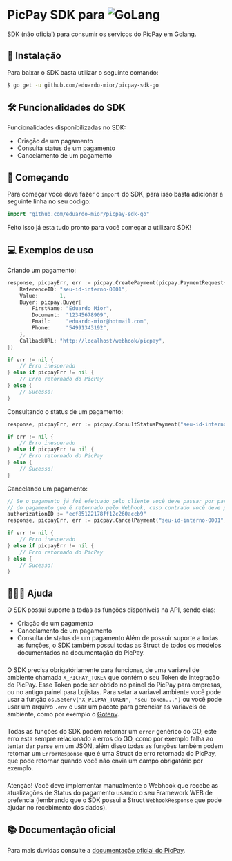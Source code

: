 # PicPay SDK para ![GoLang](https://i.imgur.com/OXtBgXZ.png)
SDK (não oficial) para consumir os serviços do PicPay em Golang.

## 📲  Instalação
Para baixar o SDK basta utilizar o seguinte comando:
```bash
$ go get -u github.com/eduardo-mior/picpay-sdk-go
```

## 🛠 Funcionalidades do SDK
Funcionalidades disponíbilizadas no SDK:
- Criação de um pagamento
- Consulta status de um pagamento
- Cancelamento de um pagamento

## 🌟  Começando 
Para começar você deve fazer o `import` do SDK, para isso basta adicionar a seguinte linha no seu código:
```go
import "github.com/eduardo-mior/picpay-sdk-go"
```
Feito isso já esta tudo pronto para você começar a utilizaro SDK!

## 💻  Exemplos de uso
Criando um pagamento:
```go
response, picpayErr, err := picpay.CreatePayment(picpay.PaymentRequest{
    ReferenceID: "seu-id-interno-0001",
    Value:       1,
    Buyer: picpay.Buyer{
        FirstName: "Eduardo Mior",
        Document:  "12345678909",
        Email:     "eduardo-mior@hotmail.com",
        Phone:     "54991343192",
    },
    CallbackURL: "http://localhost/webhook/picpay",
})

if err != nil {
    // Erro inesperado
} else if picpayErr != nil {
    // Erro retornado do PicPay
} else {
    // Sucesso!
}
```

Consultando o status de um pagamento:
```go
response, picpayErr, err := picpay.ConsultStatusPayment("seu-id-interno-0001")

if err != nil {
    // Erro inesperado
} else if picpayErr != nil {
    // Erro retornado do PicPay
} else {
    // Sucesso!
}
```

Cancelando um pagamento:
```go
// Se o pagamento já foi efetuado pelo cliente você deve passar por parâmetro o authorizationID 
// do pagamento que é retornado pelo Webhook, caso contrado você deve passar nil
authorizationID := "ecf85122178ff12c260accb9"
response, picpayErr, err := picpay.CancelPayment("seu-id-interno-0001", &authorizationID)

if err != nil {
    // Erro inesperado
} else if picpayErr != nil {
    // Erro retornado do PicPay
} else {
    // Sucesso!
}
```

## 🙋🏻‍♂️  Ajuda
O SDK possui suporte a todas as funções disponíveis na API, sendo elas:
 - Criação de um pagamento
 - Cancelamento de um pagamento
 - Consulta de status de um pagamento
Além de possuir suporte a todas as funções, o SDK também possui todas as Struct de todos os modelos documentados na documentação do PicPay.
###
O SDK precisa obrigatóriamente para funcionar, de uma variavel de ambiente chamada `X_PICPAY_TOKEN` que contém o seu Token de integração do PicPay. Esse Token pode ser obtido no painel do PicPay para empresas, ou no antigo painel para Lojistas. Para setar a variavel ambiente você pode usar a função `os.Setenv("X_PICPAY_TOKEN", "seu-token...")` ou você pode usar um arquivo `.env` e usar um pacote para gerenciar as variaveis de ambiente, como por exemplo o [Gotenv](https://github.com/subosito/gotenv).
###
Todas as funções do SDK podém retornar um `error` genérico do GO, este erro esta sempre relacionado a erros do GO, como por exemplo falha ao tentar dar parse em um JSON, além disso todas as funções também podem retornar um `ErrorResponse` que é uma Struct de erro retornada do PicPay, que pode retornar quando você não envia um campo obrigatório por exemplo.
###
Atenção! Você deve implementar manualmente o Webhook que recebe as atualizações de Status do pagamento usando o seu Framework WEB de prefencia (lembrando que o SDK possui a Struct `WebhookResponse` que pode ajudar no recebimento dos dados).
## 📚 Documentação oficial
Para mais duvidas consulte a [documentação oficial do PicPay](https://picpay.github.io/picpay-docs-digital-payments/).
